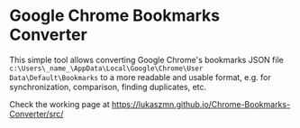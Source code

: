 # Google Chrome Bookmarks Converter

This simple tool allows converting Google Chrome's bookmarks JSON file
`c:\Users\_name_\AppData\Local\Google\Chrome\User Data\Default\Bookmarks`
to a more readable and usable format, e.g. for synchronization, comparison, finding duplicates, etc.

Check the working page at https://lukaszmn.github.io/Chrome-Bookmarks-Converter/src/
